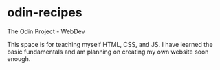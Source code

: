 # odin-recipes
The Odin Project - WebDev

This space is for teaching myself HTML, CSS, and JS. I have learned the basic fundamentals and am planning on creating my own website soon enough.